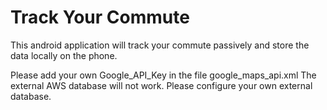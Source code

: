 # Track Your Commute

This android application will track your commute passively and store the data locally on the phone.

Please add your own Google_API_Key in the file google_maps_api.xml
The external AWS database will not work. Please configure your own external database.